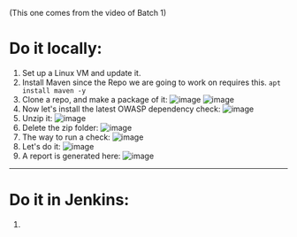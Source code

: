 (This one comes from the video of Batch 1)

# Do it locally: 

1) Set up a Linux VM and update it.
2) Install Maven since the Repo we are going to work on requires this.
   `apt install maven -y`
3)  Clone a repo, and make a package of it:
   ![image](https://github.com/iemad/Learning-DevOps-2023/assets/17620076/a90a8b3e-7789-4e2c-9d7d-7faa1801e37c)
   ![image](https://github.com/iemad/Learning-DevOps-2023/assets/17620076/5a113b42-02ce-4d91-bdbe-9c48d4b0720b)
4) Now let's install the latest OWASP dependency check:
   ![image](https://github.com/iemad/Learning-DevOps-2023/assets/17620076/95870a3c-575b-40f7-b6c6-269f0a7f69e7)
5) Unzip it:
   ![image](https://github.com/iemad/Learning-DevOps-2023/assets/17620076/9f574aaa-87ed-407c-879a-3fe1f2a70e8b)
6) Delete the zip folder:
   ![image](https://github.com/iemad/Learning-DevOps-2023/assets/17620076/0792b5b7-d6c2-4d41-bdac-9450b5462c33)
7) The way to run a check:
   ![image](https://github.com/iemad/Learning-DevOps-2023/assets/17620076/322ccc46-1620-49da-9b54-1ac0f6010a44)
8) Let's do it:
   ![image](https://github.com/iemad/Learning-DevOps-2023/assets/17620076/3f4dcefd-bc19-4ab8-858c-9f3d3f1305f6)
9) A report is generated here:
    ![image](https://github.com/iemad/Learning-DevOps-2023/assets/17620076/d23bc263-4b5c-46f3-af88-f196fcd92a6f)

   
----------

# Do it in Jenkins:
1) 
   
